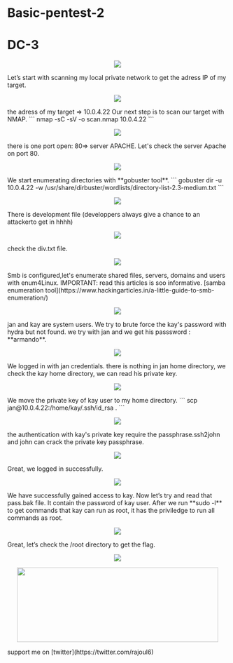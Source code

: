 
# Basic-pentest-2
# DC-3
<p align="center">
  <img src="https://rajoul.github.io/my_write_up/image/Basic-pentest-2/1.png" >
</p>
Let’s start with scanning my local private network to get the adress IP of my target.
<p align="center">
  <img src="https://rajoul.github.io/my_write_up/image/Basic-pentest-2/netdiscover.png" >
</p>
the adress of my target => 10.0.4.22
Our next step is to scan our target with NMAP.
```
nmap -sC -sV -o scan.nmap 10.0.4.22
```
<p align="center">
  <img src="https://rajoul.github.io/my_write_up/image/Basic-pentest-2/scan.png">
</p>
there is one port open: 80=> server APACHE.
Let's check the server Apache on port 80.
<p align="center">
  <img src="https://rajoul.github.io/my_write_up/image/Basic-pentest-2/1.png" >
</p>
We start enumerating directories with **gobuster tool**.
```
gobuster dir -u 10.0.4.22 -w /usr/share/dirbuster/wordlists/directory-list-2.3-medium.txt
```
<p align="center">
  <img src="https://rajoul.github.io/my_write_up/image/Basic-pentest-2/2.png" >
</p>
There is development file (developpers always give a chance to an attackerto get in hhhh)
<p align="center">
  <img src="https://rajoul.github.io/my_write_up/image/Basic-pentest-2/3.png" >
</p>
check the div.txt file.
<p align="center">
  <img src="https://rajoul.github.io/my_write_up/image/Basic-pentest-2/4.png" >
</p>
Smb is configured,let's enumerate shared files, servers, domains and users with enum4Linux.
IMPORTANT: read this articles is soo informative. [samba enumeration tool](https://www.hackingarticles.in/a-little-guide-to-smb-enumeration/)
<p align="center">
  <img src="https://rajoul.github.io/my_write_up/image/Basic-pentest-2/5.png" >
</p>
 jan and kay are system users. We try to brute force the kay's password with hydra but not found. we try with jan and we get
 his passsword : **armando**.
 <p align="center">
  <img src="https://rajoul.github.io/my_write_up/image/Basic-pentest-2/ssh.png" >
</p>
We logged in with jan credentials. there is nothing in jan home directory, we check the kay home directory, we can read his private key.
<p align="center">
  <img src="https://rajoul.github.io/my_write_up/image/Basic-pentest-2/6.png" >
</p>
We move the private key of kay user to my home directory.
```
scp jan@10.0.4.22:/home/kay/.ssh/id_rsa .
```
<p align="center">
  <img src="https://rajoul.github.io/my_write_up/image/Basic-pentest-2/7.png" >
</p>
the authentication with kay's private key require the passphrase.ssh2john and john can crack the private key passphrase.
<p align="center">
  <img src="https://rajoul.github.io/my_write_up/image/Basic-pentest-2/8.png" >
</p>
Great, we logged in successfully.
<p align="center">
  <img src="https://rajoul.github.io/my_write_up/image/Basic-pentest-2/9.png" >
</p>
We have successfully gained access to kay. Now let’s try and read that pass.bak file. It contain the password of kay user.
After we run **sudo -l** to get commands that kay can run as root, it has the priviledge to run all commands as root.
<p align="center">
  <img src="https://rajoul.github.io/my_write_up/image/Basic-pentest-2/10.png" >
</p>
Great, let’s check the /root directory  to get the flag.
<p align="center">
  <img src="https://rajoul.github.io/my_write_up/image/Basic-pentest-2/root_access.png" >
</p>
<p align="center">
  <img src="https://rajoul.github.io/my_write_up/image/gif/salut.gif" width="460" height="170">
</p>
support me on [twitter](https://twitter.com/rajoul6)











